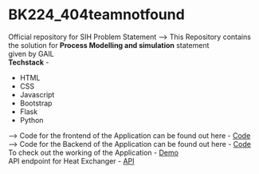 # BK224_404teamnotfound
Official repository for SIH Problem Statement
--> This Repository contains the solution for <b>Process Modelling and simulation</b> statement
    <br> given by GAIL
<br>
<b>Techstack</b> -
<ul>
	<li>HTML</li>
	<li>CSS</li>
	<li>Javascript</li>
	<li>Bootstrap</li>
	<li>Flask</li>
	<li>Python</li>
</ul>	
--> Code for the frontend of the Application can be found out here - <a href="https://github.com/Aditya20kul/BK224_404teamnotfound/tree/master/Frontend">Code</a>
<br>
--> Code for the Backend of the Application can be found out here - <a href="https://github.com/Aditya20kul/BK224_404teamnotfound/tree/master/Backend-API">Code</a>	
<br>
To check out the working of the Application - <a href="https://sih-webapp.herokuapp.com/userset">Demo</a>
<br>API endpoint for Heat Exchanger - <a href="https://sih-utils.herokuapp.com/util">API</a>